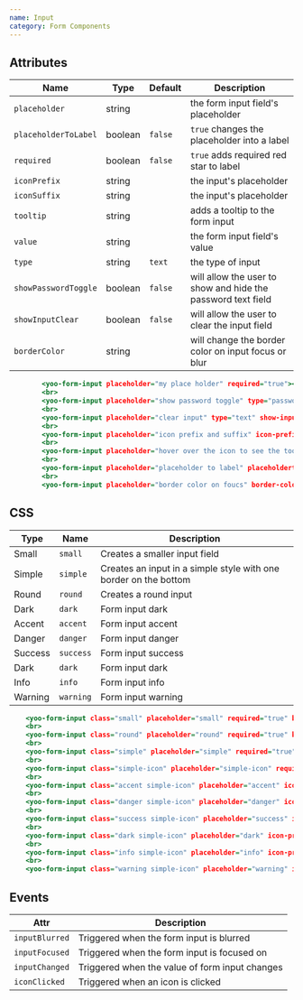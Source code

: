 ```yaml
---
name: Input
category: Form Components
---
```


## Attributes

|Name|Type|Default|Description|
|---|---|---|---|
|`placeholder`|string|   |the form input field's placeholder|
|`placeholderToLabel`|boolean|`false` |`true` changes the placeholder into a label|
|`required`|boolean|`false` |`true` adds required red star to label|
|`iconPrefix`|string|   |the input's placeholder|
|`iconSuffix`|string|   |the input's placeholder|
|`tooltip`|string|   |adds a tooltip to the form input|
|`value`|string|   |the form input field's value|
|`type`|string|`text`|the type of input|
|`showPasswordToggle`|boolean|`false`|will allow the user to show and hide the password text field|
|`showInputClear`|boolean|`false`|will allow the user to clear the input field|
|`borderColor`|string|   |will change the border color on input focus or blur|

```yoo-form-input.html
        <yoo-form-input placeholder="my place holder" required="true"></yoo-form-input>
        <br>
        <yoo-form-input placeholder="show password toggle" type="password" show-password-toggle=true ></yoo-form-input> 
        <br>
        <yoo-form-input placeholder="clear input" type="text" show-input-clear=true ></yoo-form-input> 
        <br>
        <yoo-form-input placeholder="icon prefix and suffix" icon-prefix="yo-pen" icon-suffix="yo-note"></yoo-form-input>
        <br>
        <yoo-form-input placeholder="hover over the icon to see the tooltip" icon-suffix="yo-info" tooltip="my long tooltip"></yoo-form-input>
        <br>
        <yoo-form-input placeholder="placeholder to label" placeholdertolabel="true"></yoo-form-input> 
        <br>
        <yoo-form-input placeholder="border color on foucs" border-color="success"></yoo-form-input>
```

## CSS
|Type|Name|Description|
|---|---|---|
|Small|`small`|Creates a smaller input field|
|Simple|`simple`|Creates an input in a simple style with one border on the bottom|
|Round|`round`|Creates a round input|
|Dark|`dark`|Form input dark|
|Accent|`accent`|Form input accent|
|Danger|`danger`|Form input danger|
|Success|`success`|Form input success|
|Dark|`dark`|Form input dark|
|Info|`info`|Form input info|
|Warning|`warning`|Form input warning|


```yoo-form-input-classes.html
    <yoo-form-input class="small" placeholder="small" required="true" border-color="success" icon-prefix="yo-close" icon-suffix="yo-close"></yoo-form-input>
    <br>
    <yoo-form-input class="round" placeholder="round" required="true" border-color="success" icon-prefix="yo-close" icon-suffix="yo-close"></yoo-form-input>
    <br>
    <yoo-form-input class="simple" placeholder="simple" required="true" border-color="success" icon-prefix="yo-close" icon-suffix="yo-close"></yoo-form-input>
    <br>
    <yoo-form-input class="simple-icon" placeholder="simple-icon" required="true" border-color="success" icon-prefix="yo-close" icon-suffix="yo-close"></yoo-form-input> 
    <br>
    <yoo-form-input class="accent simple-icon" placeholder="accent" icon-prefix="yo-close" icon-suffix="yo-close"></yoo-form-input>
    <br>
    <yoo-form-input class="danger simple-icon" placeholder="danger" icon-prefix="yo-close" icon-suffix="yo-close"></yoo-form-input>
    <br>
    <yoo-form-input class="success simple-icon" placeholder="success" icon-prefix="yo-close" icon-suffix="yo-close"></yoo-form-input> 
    <br>
    <yoo-form-input class="dark simple-icon" placeholder="dark" icon-prefix="yo-close" icon-suffix="yo-close"></yoo-form-input>
    <br>
    <yoo-form-input class="info simple-icon" placeholder="info" icon-prefix="yo-close" icon-suffix="yo-close"></yoo-form-input> 
    <br>
    <yoo-form-input class="warning simple-icon" placeholder="warning" icon-prefix="yo-close" icon-suffix="yo-close"></yoo-form-input>          
```

## Events
|Attr|Description|
|---|---|
|`inputBlurred`|Triggered when the form input is blurred|
|`inputFocused`|Triggered when the form input is focused on|
|`inputChanged`|Triggered when the value of form input changes|
|`iconClicked`|Triggered when an icon is clicked|
